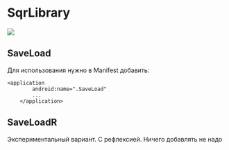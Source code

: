 # SqrLibrary

[![](https://jitpack.io/v/VadimSquorpikkor/sqrlibrary.svg)](https://jitpack.io/#VadimSquorpikkor/sqrlibrary)


## SaveLoad
Для использования нужно в Manifest добавить:

```
<application
        android:name=".SaveLoad"
        ...
    </application>
```

## SaveLoadR
Экспериментальный вариант. С рефлексией. Ничего добавлять не надо

